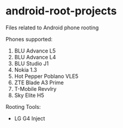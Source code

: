 # android-root-projects
Files related to Android phone rooting

Phones supported:
1. BLU Advance L5
2. BLU Advance L4
3. BLU Studio J1
4. Nokia 1.3
5. Hot Pepper Poblano VLE5
6. ZTE Blade A3 Prime
7. T-Mobile Revvlry
8. Sky Elite H5

Rooting Tools:
- LG G4 Inject
